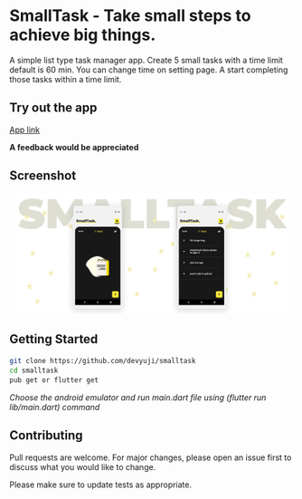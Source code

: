 # SmallTask - Take small steps to achieve big things.

A simple list type task manager app. Create 5 small tasks with a time limit default is 60 min. You can change time on setting page. A start completing those tasks within a time limit.

## Try out the app

[App link](https://github.com/devyuji/smalltask/releases)

**A feedback would be appreciated**

## Screenshot

![](/assets/images/github_cover.png)

## Getting Started

```bash
git clone https://github.com/devyuji/smalltask
cd smalltask
pub get or flutter get
```

_Choose the android emulator and run main.dart file using (flutter run lib/main.dart) command_

## Contributing

Pull requests are welcome. For major changes, please open an issue first to discuss what you would like to change.

Please make sure to update tests as appropriate.
